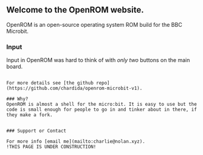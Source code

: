## Welcome to the OpenROM website.
OpenROM is an open-source operating system ROM build for the BBC Microbit.

### Input

Input in OpenROM was hard to think of with _only two_ buttons on the main board.

```

For more details see [the github repo](https://github.com/chardida/openrom-microbit-v1).

### Why?
OpenROM is almost a shell for the micro:bit. It is easy to use but the code is small enough for people to go in and tinker about in there, if they make a fork.


### Support or Contact

For more info [email me](mailto:charlie@nolan.xyz).
!THIS PAGE IS UNDER CONSTRUCTION!
